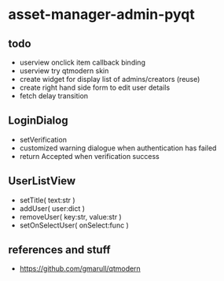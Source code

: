 # asset-manager-admin-pyqt

## todo
- userview onclick item callback binding
- userview try qtmodern skin
- create widget for display list of admins/creators (reuse)
- create right hand side form to edit user details
- fetch delay transition

## LoginDialog
- setVerification
- customized warning dialogue when authentication has failed
- return Accepted when verification success 

## UserListView
- setTitle( text:str )
- addUser( user:dict )
- removeUser( key:str, value:str )
- setOnSelectUser( onSelect:func )

## references and stuff
- https://github.com/gmarull/qtmodern